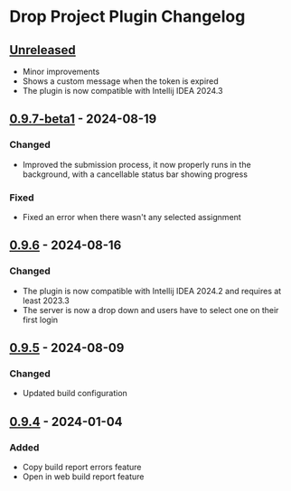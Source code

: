 <!-- Keep a Changelog guide -> https://keepachangelog.com -->

# Drop Project Plugin Changelog

## [Unreleased]

- Minor improvements
- Shows a custom message when the token is expired
- The plugin is now compatible with Intellij IDEA 2024.3


## [0.9.7-beta1] - 2024-08-19

### Changed

- Improved the submission process, it now properly runs in the background, with a cancellable status bar
showing progress

### Fixed

- Fixed an error when there wasn't any selected assignment

## [0.9.6] - 2024-08-16

### Changed

- The plugin is now compatible with Intellij IDEA 2024.2 and requires at least 2023.3
- The server is now a drop down and users have to select one on their first login

## [0.9.5] - 2024-08-09

### Changed

- Updated build configuration

## [0.9.4] - 2024-01-04

### Added

- Copy build report errors feature
- Open in web build report feature

[Unreleased]: https://github.com/drop-project-edu/Drop-Project-for-Intellij-Idea/compare/v0.9.7-beta1...HEAD
[0.9.7-beta1]: https://github.com/drop-project-edu/Drop-Project-for-Intellij-Idea/compare/v0.9.6...v0.9.7-beta1
[0.9.6]: https://github.com/drop-project-edu/Drop-Project-for-Intellij-Idea/compare/v0.9.5...v0.9.6
[0.9.5]: https://github.com/drop-project-edu/Drop-Project-for-Intellij-Idea/compare/v0.9.4...v0.9.5
[0.9.4]: https://github.com/drop-project-edu/Drop-Project-for-Intellij-Idea/commits/v0.9.4
